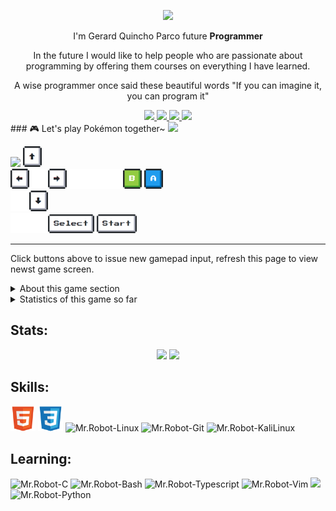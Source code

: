 <p align="center">

  <img src="https://th.bing.com/th/id/R.0f42b0bd89768abe59a41a2caf11b058?rik=iz3b%2fEDZaJO3BA&riu=http%3a%2f%2fimg13.deviantart.net%2f279d%2fi%2f2015%2f238%2fc%2f6%2fmr__robot_fsociety_mask_by_joegrady-d977wu2.jpg&ehk=NbFr9pjtz%2fIi%2b%2bebT08MW%2f9oLv6Dki7C3WMZ8DiXp3E%3d&risl=&pid=ImgRaw&r=0" with="300" height="300" padding="auto" border="radius">

  <p align="center">I'm Gerard Quincho Parco future <strong>Programmer</strong>

<p align="center">In the future I would like to help people who are passionate about programming by offering them courses on everything I have learned.</p>
<p align="center">A wise programmer once said these beautiful words "If you can imagine it, you can program it"</p>


<div align="center">
  <a href="https://twitter.com/AGerardQuincho" target="_blank">
    <img height="32" src="https://img.shields.io/badge/Twitter-1DA1F2?style=for-the-badge&logo=twitter&logoColor=white">
  </a>
  <a href="https://www.instagram.com/alexandergerardquinchoparco/" target="_blank">
    <img height="32" src="https://img.shields.io/badge/-Instagram-%23E4405F?style=for-the-badge&logo=instagram&logoColor=white" target="_blank">
  </a>
  <a href="https://www.linkedin.com/in/a-gerard-quincho-parco-b3a99b239/" target="_blank">
    <img height="32" src="https://img.shields.io/badge/-LinkedIn-%230077B5?style=for-the-badge&logo=linkedin&logoColor=white" target="_blank">
  </a>
  <a href="https://medium.com/@gerardqp14" target="_blank">
    <img height="32" src="https://img.shields.io/badge/Medium-12100E?style=for-the-badge&logo=medium&logoColor=white" target="_blank">
  </a>
</div>
### 🎮 Let's play Pokémon together~
<img src="https://toy.aoaoao.me/image" width="300"/> 

<img src="https://raw.githubusercontent.com/HFO4/HFO4/master/img/blank.png" width="30"/> <a href="https://toy.aoaoao.me/control?button=2&callback=https://github.com/agerard14"><img src="https://raw.githubusercontent.com/agerard14/agerard14/master/img/up.png" width="30"/></a>
<br><a href="https://toy.aoaoao.me/control?button=1&callback=https://github.com/agerard14"><img src="https://raw.githubusercontent.com/agerard14/agerard14/master/img/left.png" width="30"/></a><img src="https://raw.githubusercontent.com/agerard14/agerard14/master/img/blank.png" width="30"/><a href="https://toy.aoaoao.me/control?button=0&callback=https://github.com/agerard14"><img src="https://raw.githubusercontent.com/agerard14/agerard14/master/img/right.png" width="30"/></a><img src="https://raw.githubusercontent.com/agerard14/agerard14/master/img/blank.png" width="30"/><img src="https://raw.githubusercontent.com/agerard14/agerard14/master/img/blank.png" width="30"/><img src="https://raw.githubusercontent.com/agerard14/agerard14/master/img/blank.png" width="30"/><a href="https://toy.aoaoao.me/control?button=5&callback=https://github.com/agerard14"><img src="https://raw.githubusercontent.com/agerard14/agerard14/master/img/B.png" width="30"/></a> <a href="https://toy.aoaoao.me/control?button=4&callback=https://github.com/agerard14"><img src="https://raw.githubusercontent.com/agerard14/agerard14/master/img/A.png" width="30"/></a>
<br><a href="https://toy.aoaoao.me/control?button=3&callback=https://github.com/agerard14"><img src="https://raw.githubusercontent.com/agerard14/agerard14/master/img/blank.png" width="30"/><img src="https://raw.githubusercontent.com/agerard14/agerard14/master/img/down.png" width="30"/></a>
<br><img src="https://raw.githubusercontent.com/agerard14/agerard14/master/img/blank.png" width="30"/><img src="https://raw.githubusercontent.com/agerard14/agerard14/master/img/blank.png" width="30"/><a href="https://toy.aoaoao.me/control?button=6&callback=https://github.com/agerard14"><img src="https://raw.githubusercontent.com/agerard14/agerard14/master/img/select.png" height="30"/></a> <a href="https://toy.aoaoao.me/control?button=7&callback=https://github.com/agerard14"><img src="https://raw.githubusercontent.com/agerard14/agerard14/master/img/start.png" height="30" /></a>

-----

Click buttons above to issue new gamepad input, refresh this page to view newst game screen.

<details><summary>About this game section</summary>
  
  The section is developed based on my previopus GameBoy emulator project [Gameboy.Live](https://github.com/agerard14/gameboy.live), you can use this project to deploy your own "cloud gaming server".
</details>

<details><summary>Statistics of this game so far</summary>
  <img src="https://playground.aoaoao.me/Api/GBStatistic" />
</details>

<h2>Stats:</h2>
<div align="center">
  <img height="180em" src="https://github-readme-stats.vercel.app/api?username=agerard14&show_icons=true&theme=tokyonight">
  <img height="180em" src="https://github-readme-stats.vercel.app/api/top-langs/?username=agerard14&layout=compact&theme=tokyonight">
</div>

<h2>Skills:</h2>
<div>
  <img alt="Mr.Robot-HTML" height="40" src="https://raw.githubusercontent.com/devicons/devicon/master/icons/html5/html5-original.svg">
  <img alt="Mr.Robot-CSS" height="40" src="https://raw.githubusercontent.com/devicons/devicon/master/icons/css3/css3-original.svg">
  <img alt="Mr.Robot-Linux" height="40" src="https://cdn.jsdelivr.net/gh/devicons/devicon/icons/linux/linux-original.svg">
  <img alt="Mr.Robot-Git" height="40" src="https://cdn.jsdelivr.net/gh/devicons/devicon/icons/git/git-original.svg">
  <img alt="Mr.Robot-KaliLinux" height="40" src="https://atomrace.com/blog/wp-content/uploads/2017/10/kali-linux-logo-offensive-security-705x528.png">
</div>

<h2>Learning:</h2>
<div>
  <img alt="Mr.Robot-C" height="40" src="https://cdn.jsdelivr.net/gh/devicons/devicon/icons/c/c-original.svg">
  <img alt="Mr.Robot-Bash" height="40" src="https://upload.wikimedia.org/wikipedia/commons/4/4b/Bash_Logo_Colored.svg">
  <img alt="Mr.Robot-Typescript" height="40" src="https://cdn.jsdelivr.net/gh/devicons/devicon/icons/typescript/typescript-original.svg">
  <img alt="Mr.Robot-Vim" height="40" src="https://www.iconattitude.com/icons/open_icon_library/apps/png/256/vim-4.png">
  <img alt"Mr.Robot-JavaScript" height="40" src="https://th.bing.com/th/id/R.ec910c84aeb7b40810ccb0783a29f93d?rik=BXxAbZy1sliPpQ&pid=ImgRaw&r=0&sres=1&sresct=1">
  <img alt="Mr.Robot-Python" height="40" src="https://th.bing.com/th/id/R.b1c66d2b33344feb0f619c5804026f44?rik=Z1uP%2bdIli64kfg&pid=ImgRaw&r=0">
</div>
